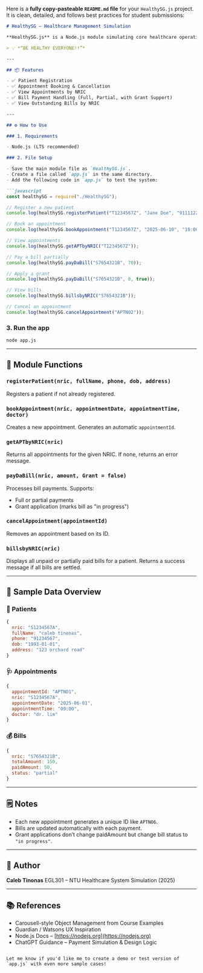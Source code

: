 Here is a **fully copy-pasteable `README.md` file** for your `HealthySG.js` project. It is clean, detailed, and follows best practices for student submissions:

````markdown
# HealthySG – Healthcare Management Simulation

**HealthySG.js** is a Node.js module simulating core healthcare operations for a fictional clinic system. It includes functionalities like patient registration, appointment management, and a basic billing system with support for grants and partial payments.

> 💡 *“BE HEALTHY EVERYONE!!”*

---

## 📦 Features

- ✅ Patient Registration  
- ✅ Appointment Booking & Cancellation  
- ✅ View Appointments by NRIC  
- ✅ Bill Payment Handling (Full, Partial, with Grant Support)  
- ✅ View Outstanding Bills by NRIC  

---

## ⚙️ How to Use

### 1. Requirements

- Node.js (LTS recommended)

### 2. File Setup

- Save the main module file as `HealthySG.js`.
- Create a file called `app.js` in the same directory.
- Add the following code in `app.js` to test the system:

```javascript
const healthySG = require("./HealthySG");

// Register a new patient
console.log(healthySG.registerPatient("T1234567Z", "Jane Doe", "91111222", "1985-09-20", "789 clementi ave 3"));

// Book an appointment
console.log(healthySG.bookAppointment("T1234567Z", "2025-06-10", "10:00", "dr. lim"));

// View appointments
console.log(healthySG.getAPTbyNRIC("T1234567Z"));

// Pay a bill partially
console.log(healthySG.payDaBill("S7654321B", 70));

// Apply a grant
console.log(healthySG.payDaBill("S7654321B", 0, true));

// View bills
console.log(healthySG.billsbyNRIC("S7654321B"));

// Cancel an appointment
console.log(healthySG.cancelAppointment("APTNO2"));
````

### 3. Run the app

```bash
node app.js
```

---

## 🧠 Module Functions

### `registerPatient(nric, fullName, phone, dob, address)`

Registers a patient if not already registered.

### `bookAppointment(nric, appointmentDate, appointmentTime, doctor)`

Creates a new appointment. Generates an automatic `appointmentId`.

### `getAPTbyNRIC(nric)`

Returns all appointments for the given NRIC. If none, returns an error message.

### `payDaBill(nric, amount, Grant = false)`

Processes bill payments. Supports:

* Full or partial payments
* Grant application (marks bill as "in progress")

### `cancelAppointment(appointmentId)`

Removes an appointment based on its ID.

### `billsbyNRIC(nric)`

Displays all unpaid or partially paid bills for a patient. Returns a success message if all bills are settled.

---

## 📁 Sample Data Overview

### 🧍 Patients

```js
{
  nric: "S1234567A",
  fullName: "caleb tinonas",
  phone: "91234567",
  dob: "1993-01-01",
  address: "123 orchard road"
}
```

### 🩺 Appointments

```js
{
  appointmentId: "APTNO1",
  nric: "S1234567A",
  appointmentDate: "2025-06-01",
  appointmentTime: "09:00",
  doctor: "dr. lim"
}
```

### 💰 Bills

```js
{
  nric: "S7654321B",
  totalAmount: 150,
  paidAmount: 50,
  status: "partial"
}
```

---

## 🗒️ Notes

* Each new appointment generates a unique ID like `APTNO6`.
* Bills are updated automatically with each payment.
* Grant applications don’t change paidAmount but change bill status to `"in progress"`.

---

## 🙋 Author

**Caleb Tinonas**
EGL301 – NTU Healthcare System Simulation (2025)

---

## 📚 References

* Carousell-style Object Management from Course Examples
* Guardian / Watsons UX Inspiration
* Node.js Docs – [https://nodejs.org](https://nodejs.org)
* ChatGPT Guidance – Payment Simulation & Design Logic

```

Let me know if you'd like me to create a demo or test version of `app.js` with even more sample cases!
```
